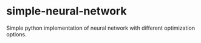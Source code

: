 # simple-neural-network
Simple python implementation of neural network with different optimization options.
